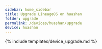 ```yaml
---
sidebar: home_sidebar
title: Upgrade LineageOS on huashan
folder: upgrade
permalink: /devices/huashan/upgrade
device: huashan
---
```

{% include templates/device_upgrade.md %}
